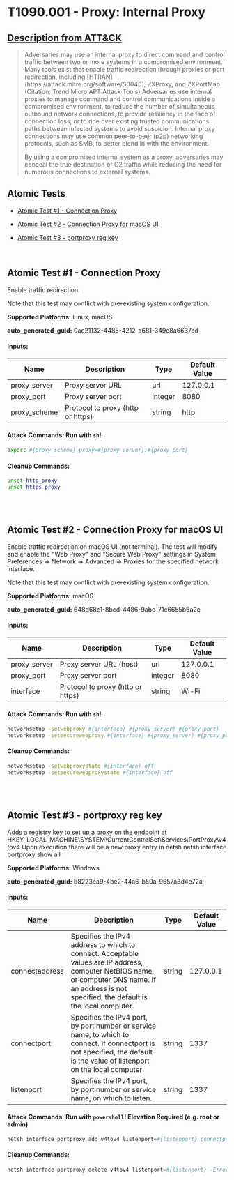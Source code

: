 # T1090.001 - Proxy: Internal Proxy
## [Description from ATT&CK](https://attack.mitre.org/techniques/T1090/001)
<blockquote>Adversaries may use an internal proxy to direct command and control traffic between two or more systems in a compromised environment. Many tools exist that enable traffic redirection through proxies or port redirection, including [HTRAN](https://attack.mitre.org/software/S0040), ZXProxy, and ZXPortMap. (Citation: Trend Micro APT Attack Tools) Adversaries use internal proxies to manage command and control communications inside a compromised environment, to reduce the number of simultaneous outbound network connections, to provide resiliency in the face of connection loss, or to ride over existing trusted communications paths between infected systems to avoid suspicion. Internal proxy connections may use common peer-to-peer (p2p) networking protocols, such as SMB, to better blend in with the environment.

By using a compromised internal system as a proxy, adversaries may conceal the true destination of C2 traffic while reducing the need for numerous connections to external systems.</blockquote>

## Atomic Tests

- [Atomic Test #1 - Connection Proxy](#atomic-test-1---connection-proxy)

- [Atomic Test #2 - Connection Proxy for macOS UI](#atomic-test-2---connection-proxy-for-macos-ui)

- [Atomic Test #3 - portproxy reg key](#atomic-test-3---portproxy-reg-key)


<br/>

## Atomic Test #1 - Connection Proxy
Enable traffic redirection.

Note that this test may conflict with pre-existing system configuration.

**Supported Platforms:** Linux, macOS


**auto_generated_guid:** 0ac21132-4485-4212-a681-349e8a6637cd





#### Inputs:
| Name | Description | Type | Default Value |
|------|-------------|------|---------------|
| proxy_server | Proxy server URL | url | 127.0.0.1|
| proxy_port | Proxy server port | integer | 8080|
| proxy_scheme | Protocol to proxy (http or https) | string | http|


#### Attack Commands: Run with `sh`! 


```sh
export #{proxy_scheme}_proxy=#{proxy_server}:#{proxy_port}
```

#### Cleanup Commands:
```sh
unset http_proxy
unset https_proxy
```





<br/>
<br/>

## Atomic Test #2 - Connection Proxy for macOS UI
Enable traffic redirection on macOS UI (not terminal).
The test will modify and enable the "Web Proxy" and "Secure Web Proxy" settings  in System Preferences => Network => Advanced => Proxies for the specified network interface.

Note that this test may conflict with pre-existing system configuration.

**Supported Platforms:** macOS


**auto_generated_guid:** 648d68c1-8bcd-4486-9abe-71c6655b6a2c





#### Inputs:
| Name | Description | Type | Default Value |
|------|-------------|------|---------------|
| proxy_server | Proxy server URL (host) | url | 127.0.0.1|
| proxy_port | Proxy server port | integer | 8080|
| interface | Protocol to proxy (http or https) | string | Wi-Fi|


#### Attack Commands: Run with `sh`! 


```sh
networksetup -setwebproxy #{interface} #{proxy_server} #{proxy_port}
networksetup -setsecurewebproxy #{interface} #{proxy_server} #{proxy_port}
```

#### Cleanup Commands:
```sh
networksetup -setwebproxystate #{interface} off
networksetup -setsecurewebproxystate #{interface} off
```





<br/>
<br/>

## Atomic Test #3 - portproxy reg key
Adds a registry key to set up a proxy on the endpoint at HKEY_LOCAL_MACHINE\SYSTEM\CurrentControlSet\Services\PortProxy\v4tov4
Upon execution there will be a new proxy entry in netsh
netsh interface portproxy show all

**Supported Platforms:** Windows


**auto_generated_guid:** b8223ea9-4be2-44a6-b50a-9657a3d4e72a





#### Inputs:
| Name | Description | Type | Default Value |
|------|-------------|------|---------------|
| connectaddress | Specifies the IPv4 address to which to connect. Acceptable values are IP address, computer NetBIOS name, or computer DNS name. If an address is not specified, the default is the local computer. | string | 127.0.0.1|
| connectport | Specifies the IPv4 port, by port number or service name, to which to connect. If connectport is not specified, the default is the value of listenport on the local computer. | string | 1337|
| listenport | Specifies the IPv4 port, by port number or service name, on which to listen. | string | 1337|


#### Attack Commands: Run with `powershell`!  Elevation Required (e.g. root or admin) 


```powershell
netsh interface portproxy add v4tov4 listenport=#{listenport} connectport=#{connectport} connectaddress=#{connectaddress}
```

#### Cleanup Commands:
```powershell
netsh interface portproxy delete v4tov4 listenport=#{listenport} -ErrorAction Ignore | Out-Null
```





<br/>
